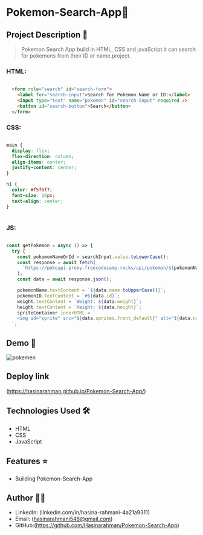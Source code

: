 # Pokemon-Search-App🚀

## Project Description 📝

> Pokemon Search App build in HTML, CSS and javaScript it can search for pokemons from their ID or name.project.

### HTML:
```html

  <form role="search" id="search-form">
    <label for="search-input">Search for Pokemon Name or ID:</label>
    <input type="text" name="pokemon" id="search-input" required />
    <button id="search-button">Search</button>
  </form>

```
### CSS:
```css

main {
  display: flex;
  flex-direction: column;
  align-items: center;
  justify-content: center;
}

h1 {
  color: #f5f6f7;
  font-size: 16px;
  text-align: center;
}



```
### JS:
```javascript

const getPokemon = async () => {
  try {
    const pokemonNameOrId = searchInput.value.toLowerCase();
    const response = await fetch(
      `https://pokeapi-proxy.freecodecamp.rocks/api/pokemon/${pokemonNameOrId}`,
    );
    const data = await response.json();

    pokemonName.textContent = `${data.name.toUpperCase()}`;
    pokemonID.textContent = `#${data.id}`;
    weight.textContent = `Weight: ${data.weight}`;
    height.textContent = `Height: ${data.height}`;
    spriteContainer.innerHTML = `
    <img id="sprite" src="${data.sprites.front_default}" alt="${data.name} front default sprite">
  `;


```

## Demo 📸

![pokemen](https://github.com/user-attachments/assets/025af407-c79b-424f-adfe-901d07af833b)


## Deploy link
(https://hasinarahman.github.io/Pokemon-Search-App/)

## Technologies Used 🛠️

- HTML
- CSS
- JavaScript

## Features ⭐

- Building Pokemon-Search-App

## Author 👩‍💻


- LinkedIn: (linkedin.com/in/hasina-rahmani-4a21a9311)
- Email: (hasinarahmani548@gmail.com)
- GitHub:(https://github.com/Hasinarahman/Pokemon-Search-App)


